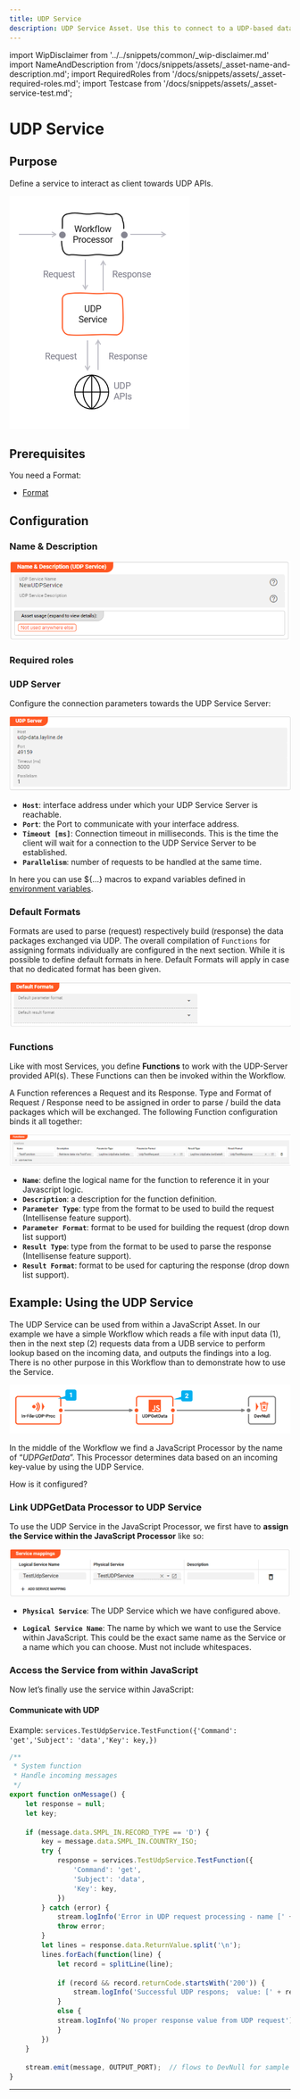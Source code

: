 ```yaml
---
title: UDP Service
description: UDP Service Asset. Use this to connect to a UDP-based data source.
---
```


import WipDisclaimer from '../../snippets/common/_wip-disclaimer.md'
import NameAndDescription from '/docs/snippets/assets/_asset-name-and-description.md';
import RequiredRoles from '/docs/snippets/assets/_asset-required-roles.md';
import Testcase from '/docs/snippets/assets/_asset-service-test.md';

# UDP Service

## Purpose

Define a service to interact as client towards UDP APIs.

![](./.asset-service-udp_images/1718104827977.png "Asset Dependency Graph (Service UDP)")

## Prerequisites

You need a Format:

* [Format](/docs/assets/formats)

## Configuration

### Name & Description

![](./.asset-service-udp_images/1718035266183.png)

<NameAndDescription></NameAndDescription>

### Required roles

<RequiredRoles></RequiredRoles>

### UDP Server

Configure the connection parameters towards the UDP Service Server: 

![](./.asset-service-udp_images/1718118385473.png "UDP Service Server Settings")

* **`Host`**: interface address under which your UDP Service Server is reachable.
* **`Port`**: the Port to communicate with your interface address.
* **`Timeout [ms]`**: Connection timeout in milliseconds. This is the time the client will wait for a connection to the UDP Service Server to be established.
* **`Parallelism`**: number of requests to be handled at the same time.

In here you can use $\{...\} macros to expand variables defined in [environment variables](/docs/assets/resources/asset-resource-environment).

### Default Formats

Formats are used to parse (request) respectively build (response) the data packages exchanged via UDP. 
The overall compilation of `Functions` for assigning formats individually are configured in the next section. While it is possible to define default formats in here.
Default Formats will apply in case that no dedicated format has been given.

![](./.asset-service-udp_images/1718123307446.png)

### Functions

Like with most Services, you define **Functions** to work with the UDP-Server provided API(s).
These Functions can then be invoked within the Workflow.

A Function references a Request and its Response. 
Type and Format of Request / Response need to be assigned in order to parse / build the data packages which will be exchanged. The following Function configuration binds it all together: 

![](./.asset-service-udp_images/1718123368804.png)

* **`Name`**: define the logical name for the function to reference it in your Javascript logic.
* **`Description`**: a description for the function definition.
* **`Parameter Type`**: type from the format to be used to build the request (Intellisense feature support). 
* **`Parameter Format`**: format to be used for building the request (drop down list support)
* **`Result Type`**: type from the format to be used to parse the response (Intellisense feature support).
* **`Result Format`**: format to be used for capturing the response (drop down list support).

## Example: Using the UDP Service

The UDP Service can be used from within a JavaScript Asset.
In our example we have a simple Workflow which reads a file with input data (1), then in the next step (2) requests data from a UDB service to perform lookup based on the incoming data,
and outputs the findings into a log.
There is no other purpose in this Workflow than to demonstrate how to use the Service.

![](./.asset-service-udp_images/1718375340264.png "Example Workflow (Service UDP)")

In the middle of the Workflow we find a JavaScript Processor by the name of “_UDPGetData_”.
This Processor determines data based on an incoming key-value by using the UDP Service.

How is it configured?

### Link UDPGetData Processor to UDP Service

To use the UDP Service in the JavaScript Processor, we first have to **assign the Service within the JavaScript
Processor** like so:

![](./.asset-service-udp_images/1718375667102.png "Link Service to JavaScript Asset (Service UDP)")

* **`Physical Service`**: The UDP Service which we have configured above.

* **`Logical Service Name`**: The name by which we want to use the Service within JavaScript. This could be the
  exact same name as the Service or a name which you can choose. Must not include whitespaces.

### Access the Service from within JavaScript

Now let’s finally use the service within JavaScript:

#### Communicate with UDP

Example: `services.TestUdpService.TestFunction({'Command': 'get','Subject': 'data','Key': key,})`

```javascript
/**
 * System function
 * Handle incoming messages
 */
export function onMessage() {
    let response = null;
    let key;

    if (message.data.SMPL_IN.RECORD_TYPE == 'D') {
        key = message.data.SMPL_IN.COUNTRY_ISO;
        try {
            response = services.TestUdpService.TestFunction({
                'Command': 'get',
                'Subject': 'data',
                'Key': key,
            })
        } catch (error) {
            stream.logInfo('Error in UDP request processing - name [' + error.name + '] and message [' + error.message + ']');
            throw error;
        }
        let lines = response.data.ReturnValue.split('\n');
        lines.forEach(function(line) {
            let record = splitLine(line);

            if (record && record.returnCode.startsWith('200')) {
                stream.logInfo('Successful UDP respons;  value: [' + record.value + '] - retrieved from key: [' + key + ']');
            }
            else {
            stream.logInfo('No proper response value from UDP request'); 
            }
        })
    }

    stream.emit(message, OUTPUT_PORT);  // flows to DevNull for sample purposes
}
```

<Testcase></Testcase>

---

<WipDisclaimer></WipDisclaimer>

